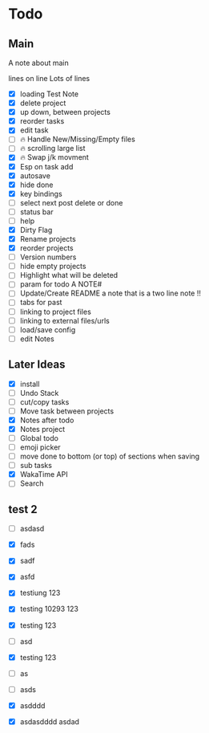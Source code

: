 # Todo

## Main
A note about main

lines on line
Lots of lines

- [x] loading
Test Note
- [x] delete project
- [x] up down, between projects
- [x] reorder tasks
- [x] edit task
- [ ] 🔥 Handle New/Missing/Empty files
- [ ] 🔥 scrolling large list
- [x] 🔥 Swap j/k movment
- [x] Esp on task add
- [x] autosave
- [x] hide done
- [x] key bindings
- [ ] select next post delete or done
- [ ] status bar
- [ ] help
- [x] Dirty Flag
- [x] Rename projects
- [x] reorder projects
- [ ] Version numbers
- [ ] hide empty projects
- [ ] Highlight what will be deleted
- [ ] param for todo
A NOTE#
- [ ] Update/Create README
a note that is a two
line note !!
- [ ] tabs for past
- [ ] linking to project files
- [ ] linking to external files/urls
- [ ] load/save config
- [ ] edit Notes

## Later Ideas
- [x] install
- [ ] Undo Stack
- [ ] cut/copy tasks
- [ ] Move task between projects
- [x] Notes after todo
- [x] Notes project
- [ ] Global todo
- [ ] emoji picker
- [ ] move done to bottom (or top) of sections when saving
- [ ] sub tasks
- [x] WakaTime API
- [ ] Search

## test 2
- [ ] asdasd
- [x] fads
- [x] sadf
- [x] asfd
- [x] testiung 123
- [x] testing 10293 123
- [x] testing 123
- [ ] asd
- [x] testing 123
- [ ] as
- [ ] asds
- [x] asdddd
- [x] asdasdddd asdad

